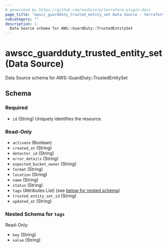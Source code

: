 ```yaml
---
# generated by https://github.com/hashicorp/terraform-plugin-docs
page_title: "awscc_guardduty_trusted_entity_set Data Source - terraform-provider-awscc"
subcategory: ""
description: |-
  Data Source schema for AWS::GuardDuty::TrustedEntitySet
---
```


# awscc_guardduty_trusted_entity_set (Data Source)

Data Source schema for AWS::GuardDuty::TrustedEntitySet



<!-- schema generated by tfplugindocs -->
## Schema

### Required

- `id` (String) Uniquely identifies the resource.

### Read-Only

- `activate` (Boolean)
- `created_at` (String)
- `detector_id` (String)
- `error_details` (String)
- `expected_bucket_owner` (String)
- `format` (String)
- `location` (String)
- `name` (String)
- `status` (String)
- `tags` (Attributes List) (see [below for nested schema](#nestedatt--tags))
- `trusted_entity_set_id` (String)
- `updated_at` (String)

<a id="nestedatt--tags"></a>
### Nested Schema for `tags`

Read-Only:

- `key` (String)
- `value` (String)
